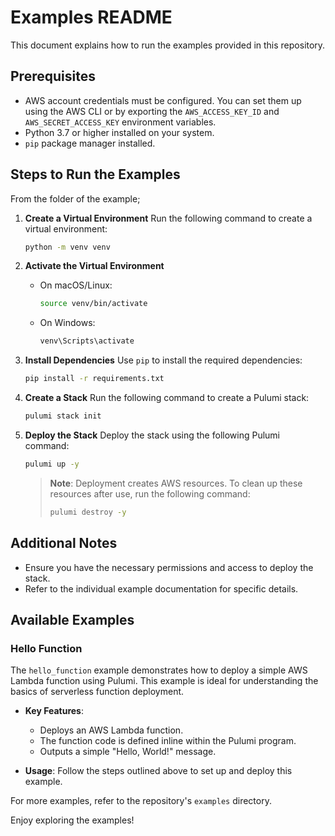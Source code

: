 # Examples README

This document explains how to run the examples provided in this repository.

## Prerequisites
- AWS account credentials must be configured. You can set them up using the AWS CLI or by exporting the `AWS_ACCESS_KEY_ID` and `AWS_SECRET_ACCESS_KEY` environment variables.
- Python 3.7 or higher installed on your system.
- `pip` package manager installed.

## Steps to Run the Examples

From the folder of the example;

1. **Create a Virtual Environment**
    Run the following command to create a virtual environment:
    ```bash
    python -m venv venv
    ```

2. **Activate the Virtual Environment**
    - On macOS/Linux:
      ```bash
      source venv/bin/activate
      ```
    - On Windows:
      ```bash
      venv\Scripts\activate
      ```

3. **Install Dependencies**
    Use `pip` to install the required dependencies:
    ```bash
    pip install -r requirements.txt
    ```

4. **Create a Stack**
    Run the following command to create a Pulumi stack:

    ```bash
    pulumi stack init
    ```

5. **Deploy the Stack**
    Deploy the stack using the following Pulumi command:
    ```bash
    pulumi up -y
    ```

    > **Note**: Deployment creates AWS resources. To clean up these resources after use, run the following command:
    > ```bash
    > pulumi destroy -y
    > ```
## Additional Notes

- Ensure you have the necessary permissions and access to deploy the stack.
- Refer to the individual example documentation for specific details.

## Available Examples

### Hello Function
The `hello_function` example demonstrates how to deploy a simple AWS Lambda function using Pulumi. This example is ideal for understanding the basics of serverless function deployment.

- **Key Features**:
    - Deploys an AWS Lambda function.
    - The function code is defined inline within the Pulumi program.
    - Outputs a simple "Hello, World!" message.

- **Usage**:
    Follow the steps outlined above to set up and deploy this example.

For more examples, refer to the repository's `examples` directory.

Enjoy exploring the examples!
